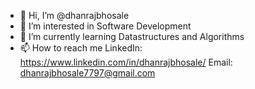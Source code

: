 - 👋 Hi, I’m @dhanrajbhosale
- 👀 I’m interested in Software Development 
- 🌱 I’m currently learning Datastructures and Algorithms
- 📫 How to reach me LinkedIn: https://www.linkedin.com/in/dhanrajbhosale/ Email: dhanrajbhosale7797@gmail.com

<!---
dhanrajbhosale/dhanrajbhosale is a ✨ special ✨ repository because its `README.md` (this file) appears on your GitHub profile.
You can click the Preview link to take a look at your changes.
--->
